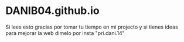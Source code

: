 # DANIB04.github.io
Si lees esto 
gracias por tomar tu tiempo en mi projecto
y si tienes ideas para mejorar la web dimelo por insta "pri.dani.14"